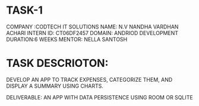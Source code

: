 
 # TASK-1
COMPANY :CODTECH IT SOLUTIONS
NAME: N.V NANDHA VARDHAN ACHARI
INTERN ID: CT06DF2457
DOMAIN: ANDRIOD DEVELOPMENT
DURATION:6 WEEKS
MENTOR: NELLA SANTOSH

# TASK DESCRIOTON:

DEVELOP AN APP TO TRACK
EXPENSES, CATEGORIZE THEM, AND
DISPLAY A SUMMARY USING
CHARTS.

DELIVERABLE: AN APP WITH DATA
PERSISTENCE USING ROOM OR
SQLITE

